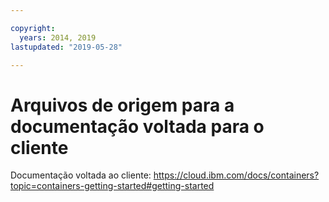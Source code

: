 ```yaml
---

copyright:
  years: 2014, 2019
lastupdated: "2019-05-28"

---
```



# Arquivos de origem para a documentação voltada para o cliente

Documentação voltada ao cliente: https://cloud.ibm.com/docs/containers?topic=containers-getting-started#getting-started


